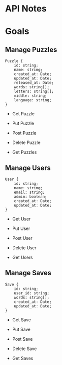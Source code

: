 # API Notes

# Goals

## Manage Puzzles

```
Puzzle {
    id: string;
    name: string;
    created_at: Date;
    updated_at: Date;
    released_at: Date;
    words: string[];
    letters: string[];
    middle: string;
    language: string;
}
```

- Get Puzzle
- Put Puzzle
- Post Puzzle
- Delete Puzzle

- Get Puzzles

## Manage Users

```
User {
    id: string;
    name: string;
    email: string;
    admin: boolean;
    created_at: Date;
    updated_at: Date;
}
```

- Get User
- Put User
- Post User
- Delete User

- Get Users

## Manage Saves

```
Save {
    id: string;
    user_id: string;
    words: string[];
    created_at: Date;
    updated_at: Date;
}
```

- Get Save
- Put Save
- Post Save
- Delete Save

- Get Saves
